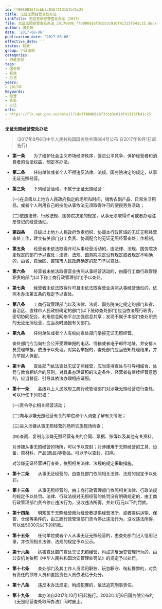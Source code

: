 ```yaml
---
id: ff8080816f3cbb3c016f41315fb41c25
title: 无证无照经营查处办法
LinkTitle: 无证无照经营查处办法（2017）
file: 无证无照经营查处办法_20170806_ff8080816f3cbb3c016f41315fb41c25.docx
author: 国务院
date: '2017-08-06'
publication_date: '2017-08-06'
effective_date: ''
status: 有效
group: 行政法规
categories:
- 行政法规
tags:
- 国务院
- 有效
- 办法
years:
- 2017年
keywords:
- 经营
- 查处
- 办法
urls:
- https://flk.npc.gov.cn/detail?id=ff8080816f3cbb3c016f41315fb41c25
---
```


**无证无照经营查处办法**

> (2017年8月6日中华人民共和国国务院令第684号公布 自2017年10月1日起施行)

- **第一条**　　为了维护社会主义市场经济秩序，促进公平竞争，保护经营者和消费者的合法权益，制定本办法。

- **第二条**　　任何单位或者个人不得违反法律、法规、国务院决定的规定，从事无证无照经营。

- **第三条**　　下列经营活动，不属于无证无照经营：

  (一)在县级以上地方人民政府指定的场所和时间，销售农副产品、日常生活用品，或者个人利用自己的技能从事依法无须取得许可的便民劳务活动；

  (二)依照法律、行政法规、国务院决定的规定，从事无须取得许可或者办理注册登记的经营活动。

- **第四条**　　县级以上地方人民政府负责组织、协调本行政区域的无证无照经营查处工作，建立有关部门分工负责、协调配合的无证无照经营查处工作机制。

- **第五条**　　经营者未依法取得许可从事经营活动的，由法律、法规、国务院决定规定的部门予以查处；法律、法规、国务院决定没有规定或者规定不明确的，由省、自治区、直辖市人民政府确定的部门予以查处。

- **第六条**　　经营者未依法取得营业执照从事经营活动的，由履行工商行政管理职责的部门(以下称工商行政管理部门)予以查处。

- **第七条**　　经营者未依法取得许可且未依法取得营业执照从事经营活动的，依照本办法第五条的规定予以查处。

- **第八条**　　工商行政管理部门以及法律、法规、国务院决定规定的部门和省、自治区、直辖市人民政府确定的部门(以下统称查处部门)应当依法履行职责，密切协同配合，利用信息网络平台加强信息共享；发现不属于本部门查处职责的无证无照经营，应当及时通报有关部门。

- **第九条**　　任何单位或者个人有权向查处部门举报无证无照经营。

  查处部门应当向社会公开受理举报的电话、信箱或者电子邮件地址，并安排人员受理举报，依法予以处理。对实名举报的，查处部门应当告知处理结果，并为举报人保密。

- **第十条**　　查处部门依法查处无证无照经营，应当坚持查处与引导相结合、处罚与教育相结合的原则，对具备办理证照的法定条件、经营者有继续经营意愿的，应当督促、引导其依法办理相应证照。

- **第十一条**　　县级以上人民政府工商行政管理部门对涉嫌无照经营进行查处，可以行使下列职权：

  (一)责令停止相关经营活动；

  (二)向与涉嫌无照经营有关的单位和个人调查了解有关情况；

  (三)进入涉嫌从事无照经营的场所实施现场检查；

  (四)查阅、复制与涉嫌无照经营有关的合同、票据、账簿以及其他有关资料。

  对涉嫌从事无照经营的场所，可以予以查封；对涉嫌用于无照经营的工具、设备、原材料、产品(商品)等物品，可以予以查封、扣押。

  对涉嫌无证经营进行查处，依照相关法律、法规的规定采取措施。

- **第十二条**　　从事无证经营的，由查处部门依照相关法律、法规的规定予以处罚。

- **第十三条**　　从事无照经营的，由工商行政管理部门依照相关法律、行政法规的规定予以处罚。法律、行政法规对无照经营的处罚没有明确规定的，由工商行政管理部门责令停止违法行为，没收违法所得，并处1万元以下的罚款。

- **第十四条**　　明知属于无照经营而为经营者提供经营场所，或者提供运输、保管、仓储等条件的，由工商行政管理部门责令停止违法行为，没收违法所得，可以处5000元以下的罚款。

- **第十五条**　　任何单位或者个人从事无证无照经营的，由查处部门记入信用记录，并依照相关法律、法规的规定予以公示。

- **第十六条**　　妨害查处部门查处无证无照经营，构成违反治安管理行为的，由公安机关依照《中华人民共和国治安管理处罚法》的规定予以处罚。

- **第十七条**　　查处部门及其工作人员滥用职权、玩忽职守、徇私舞弊的，对负有责任的领导人员和直接责任人员依法给予处分。

- **第十八条**　　违反本办法规定，构成犯罪的，依法追究刑事责任。

- **第十九条**　　本办法自2017年10月1日起施行。2003年1月6日国务院公布的《无照经营查处取缔办法》同时废止。

